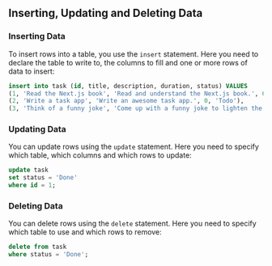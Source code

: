 ## Inserting, Updating and Deleting Data

### Inserting Data

To insert rows into a table, you use the `insert` statement.
Here you need to declare the table to write to, the columns to fill and one or more rows of data to insert:

```sql
insert into task (id, title, description, duration, status) VALUES
(1, 'Read the Next.js book', 'Read and understand the Next.js book.', 60, 'In progress'),
(2, 'Write a task app', 'Write an awesome task app.', 0, 'Todo'),
(3, 'Think of a funny joke', 'Come up with a funny joke to lighten the mood.', 120, 'In progress');
```

### Updating Data

You can update rows using the `update` statement.
Here you need to specify which table, which columns and which rows to update:

```sql
update task
set status = 'Done'
where id = 1;
```

### Deleting Data

You can delete rows using the `delete` statement.
Here you need to specify which table to use and which rows to remove:

```sql
delete from task
where status = 'Done';
```
